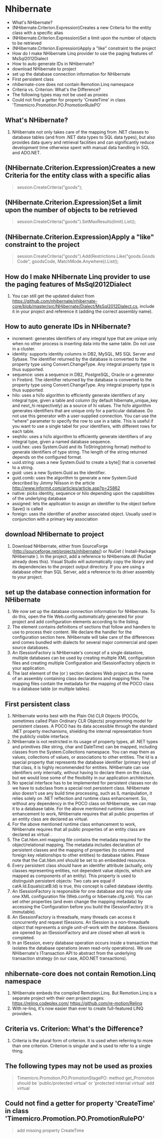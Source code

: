 # Nhibernate

<!-- MarkdownTOC -->

- What's NHibernate?
- \(NHibernate.Criterion.Expression\)Creates a new Criteria for the entity class with a specific alias
- \(NHibernate.Criterion.Expression\)Set a limit upon the number of objects to be retrieved
- \(NHibernate.Criterion.Expression\)Apply a "like" constraint to the project
- How do I make NHibernate Linq provider to use the paging features of MsSql2012Dialect
- How to auto generate IDs in NHibernate?
- download NHibernate to project
- set up the database connection information for NHibernate
- First persistent class
- nhibernate-core does not contain Remotion.Linq namespace
- Criteria vs. Criterion: What's the Difference?
- The following types may not be used as proxies
- Could not find a getter for property 'CreateTime' in class 'Timemicro.Promotion.PO.PromotionRulePO'

<!-- /MarkdownTOC -->

## What's NHibernate?
1. NHibernate not only takes care of the mapping from .NET classes to database tables (and from .NET data types to SQL data types), but also provides data query and retrieval facilities and can significantly reduce development time otherwise spent with manual data handling in SQL and ADO.NET.

## (NHibernate.Criterion.Expression)Creates a new Criteria for the entity class with a specific alias
> session.CreateCriteria<TransactionGoodsPO>("goods");

## (NHibernate.Criterion.Expression)Set a limit upon the number of objects to be retrieved
> session.CreateCriteria<TransactionGoodsPO>("goods").SetMaxResults(limit).List<TransactionGoodsPO>();

## (NHibernate.Criterion.Expression)Apply a "like" constraint to the project
> session.CreateCriteria<TransactionGoodsPO>("goods").Add(Restrictions.Like("goods.GoodsCode", goodsCode, MatchMode.Anywhere)).List<TransactionGoodsPO>();

## How do I make NHibernate Linq provider to use the paging features of MsSql2012Dialect
1. You can still get the updated dialect from https://github.com/nhibernate/nhibernate-core/blob/master/src/NHibernate/Dialect/MsSql2012Dialect.cs, include it in your project and reference it (adding the correct assembly name).

## How to auto generate IDs in NHibernate?
- increment: generates identifiers of any integral type that are unique only when no other process is inserting data into the same table. Do not use in a cluster.
- identity: supports identity columns in DB2, MySQL, MS SQL Server and Sybase. The identifier returned by the database is converted to the property type using Convert.ChangeType. Any integral property type is thus supported.
- sequence: uses a sequence in DB2, PostgreSQL, Oracle or a generator in Firebird. The identifier returned by the database is converted to the property type using Convert.ChangeType. Any integral property type is thus supported.
- hilo: uses a hi/lo algorithm to efficiently generate identifiers of any integral type, given a table and column (by default hibernate_unique_key and next_hi respectively) as a source of hi values. The hi/lo algorithm generates identifiers that are unique only for a particular database. Do not use this generator with a user-supplied connection. You can use the "where" parameter to specify the row to use in a table. This is useful if you want to use a single tabel for your identifiers, with different rows for each table.
- seqhilo: uses a hi/lo algorithm to efficiently generate identifiers of any integral type, given a named database sequence.
- uuid.hex: uses System.Guid and its ToString(string format) method to generate identifiers of type string. The length of the string returned depends on the configured format.
- uuid.string: uses a new System.Guid to create a byte[] that is converted to a string.
- guid: uses a new System.Guid as the identifier.
- guid.comb: uses the algorithm to generate a new System.Guid described by Jimmy Nilsson in the article http://www.informit.com/articles/article.asp?p=25862
- native: picks identity, sequence or hilo depending upon the capabilities of the underlying database
- assigned: lets the application to assign an identifier to the object before Save() is called
- foreign: uses the identifier of another associated object. Usually used in conjunction with a <one-to-one> primary key association

## download NHibernate to project
1. Download NHibernate, either from SourceForge (http://sourceforge.net/projects/nhibernate/) or NuGet ( Install-Package NHibernate ). In the project, add a reference to NHibernate.dll (NuGet already does this). Visual Studio will automatically copy the library and its dependencies to the project output directory. If you are using a database other than SQL Server, add a reference to its driver assembly to your project.

## set up the database connection information for NHibernate
1. We now set up the database connection information for NHibernate. To do this, open the file Web.config automatically generated for your project and add configuration elements according to the listing.
2. The <configSections> element contains definitions of sections that follow and handlers to use to process their content. We declare the handler for the configuration section here. NHibernate will take care of the differences and comes bundled with dialects for several major commercial and open source databases.
3. An ISessionFactory is NHibernate's concept of a single datastore, multiple databases can be used by creating multiple XML configuration files and creating multiple Configuration and ISessionFactory objects in your application.
4. The last element of the <hibernate-configuration> (or <databaseSettings>) section declares Web project as the name of an assembly containing class declarations and mapping files. The mapping files contain the metadata for the mapping of the POCO class to a database table (or multiple tables). 

## First persistent class
1. NHibernate works best with the Plain Old CLR Objects (POCOs, sometimes called Plain Ordinary CLR Objects) programming model for persistent classes. A POCO has its data accessible through the standard .NET property mechanisms, shielding the internal representation from the publicly visible interface.
2. NHibernate is not restricted in its usage of property types, all .NET types and primitives (like string, char and DateTime) can be mapped, including classes from the System.Collections namespace. You can map them as values, collections of values, or associations to other entities. The Id is a special property that represents the database identifier (primary key) of that class, it is highly recommended for entities. NHibernate can use identifiers only internally, without having to declare them on the class, but we would lose some of the flexibility in our application architecture.
3. No special interface has to be implemented for persistent classes nor do we have to subclass from a special root persistent class. NHibernate also doesn't use any build time processing, such as IL manipulation, it relies solely on .NET reflection and runtime class enhancement. So, without any dependency in the POCO class on NHibernate, we can map it to a database table. For the above mentioned runtime class enhancement to work, NHibernate requires that all public properties of an entity class are declared as virtual.
4. For the above mentioned runtime class enhancement to work, NHibernate requires that all public properties of an entity class are declared as virtual .
5. The Cat.hbm.xml mapping file contains the metadata required for the object/relational mapping. The metadata includes declaration of persistent classes and the mapping of properties (to columns and foreign key relationships to other entities) to database tables. Please note that the Cat.hbm.xml should be set to an embedded resource.
6. Every persistent class should have an identifer attribute (actually, only classes representing entities, not dependent value objects, which are mapped as components of an entity). This property is used to distinguish persistent objects: Two cats are equal if catA.Id.Equals(catB.Id) is true, this concept is called database identity.
7. An ISessionFactory is responsible for one database and may only use one XML configuration file (Web.config or hibernate.cfg.xml). You can set other properties (and even change the mapping metadata) by accessing the Configuration before you build the ISessionFactory (it is immutable). 
8. An ISessionFactory is threadsafe, many threads can access it concurrently and request ISessions. An ISession is a non-threadsafe object that represents a single unit-of-work with the database. ISessions are opened by an ISessionFactory and are closed when all work is completed.
9. In an ISession, every database operation occurs inside a transaction that isolates the database operations (even read-only operations). We use NHibernate's ITransaction API to abstract from the underlying transaction strategy (in our case, ADO.NET transactions). 

## nhibernate-core does not contain Remotion.Linq namespace
1. NHibernate embeds the compiled Remotion.Linq. But Remotion.Linq is a separate project with their own project pages: https://relinq.codeplex.com/ https://github.com/re-motion/Relinq
2. With re-linq, it's now easier than ever to create full-featured LINQ providers.

## Criteria vs. Criterion: What's the Difference?
1. Criteria is the plural form of criterion. It is used when referring to more than one criterion. Criterion is singular and is used to refer to a single thing.

## The following types may not be used as proxies
> Timemicro.Promotion.PO.PromotionStagePO: method get_Promotion should be 'public/protected virtual' or 'protected internal virtual'
> add virtual

## Could not find a getter for property 'CreateTime' in class 'Timemicro.Promotion.PO.PromotionRulePO'
> add missing property CreateTime
